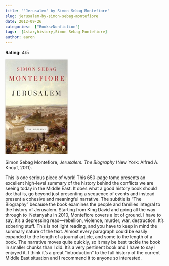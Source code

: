 ```yaml
---
title: '"Jerusalem" by Simon Sebag Montefiore'
slug: jerusalem-by-simon-sebag-montefiore
date: 2012-09-26
categories:  ["Books>Nonfiction"]
tags:  [4star,history,Simon Sebag Montefiore]
author: aaron
---
```


**Rating:** 4/5

![Book cover](cover1-197x300.jpg "Jerusalem")

Simon Sebag Montefiore, *Jerusalem: The Biography* (New York: Alfred A. Knopf, 2011).

This is one serious piece of work! This 650-page tome presents an excellent high-level summary of the history behind the conflicts we are seeing today in the Middle East. It does what a good history book should do: that is, go beyond just presenting a sequence of events and instead present a cohesive and meaningful narrative. The subtitle is “The Biography” because the book examines the people and families integral to the history of Jerusalem. Starting from King David and going all the way through to  Netanyahu in 2010, Montefiore covers a lot of ground. I have to say, it’s a depressing read—rebellion, violence, murder, war, destruction. It’s sobering stuff. This is not light reading, and you have to keep in mind the summary nature of the text. Almost every paragraph could be easily expanded to the length of a journal article, and some to the length of a book. The narrative moves quite quickly, so it may be best tackle the book in smaller chunks than I did. It’s a very pertinent book and I have to say I enjoyed it. I think it’s a great “introduction” to the full history of the current Middle East situation and I recommend it to anyone so interested.
